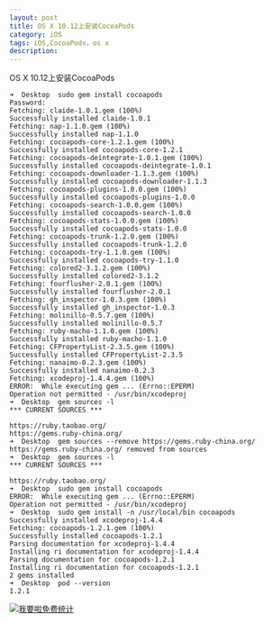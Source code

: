 ```yaml
---
layout: post
title: OS X 10.12上安装CocoaPods
category: iOS
tags: iOS,CocoaPods，os x
description:
---
```


OS X 10.12上安装CocoaPods


    ➜  Desktop  sudo gem install cocoapods
    Password:
    Fetching: claide-1.0.1.gem (100%)
    Successfully installed claide-1.0.1
    Fetching: nap-1.1.0.gem (100%)
    Successfully installed nap-1.1.0
    Fetching: cocoapods-core-1.2.1.gem (100%)
    Successfully installed cocoapods-core-1.2.1
    Fetching: cocoapods-deintegrate-1.0.1.gem (100%)
    Successfully installed cocoapods-deintegrate-1.0.1
    Fetching: cocoapods-downloader-1.1.3.gem (100%)
    Successfully installed cocoapods-downloader-1.1.3
    Fetching: cocoapods-plugins-1.0.0.gem (100%)
    Successfully installed cocoapods-plugins-1.0.0
    Fetching: cocoapods-search-1.0.0.gem (100%)
    Successfully installed cocoapods-search-1.0.0
    Fetching: cocoapods-stats-1.0.0.gem (100%)
    Successfully installed cocoapods-stats-1.0.0
    Fetching: cocoapods-trunk-1.2.0.gem (100%)
    Successfully installed cocoapods-trunk-1.2.0
    Fetching: cocoapods-try-1.1.0.gem (100%)
    Successfully installed cocoapods-try-1.1.0
    Fetching: colored2-3.1.2.gem (100%)
    Successfully installed colored2-3.1.2
    Fetching: fourflusher-2.0.1.gem (100%)
    Successfully installed fourflusher-2.0.1
    Fetching: gh_inspector-1.0.3.gem (100%)
    Successfully installed gh_inspector-1.0.3
    Fetching: molinillo-0.5.7.gem (100%)
    Successfully installed molinillo-0.5.7
    Fetching: ruby-macho-1.1.0.gem (100%)
    Successfully installed ruby-macho-1.1.0
    Fetching: CFPropertyList-2.3.5.gem (100%)
    Successfully installed CFPropertyList-2.3.5
    Fetching: nanaimo-0.2.3.gem (100%)
    Successfully installed nanaimo-0.2.3
    Fetching: xcodeproj-1.4.4.gem (100%)
    ERROR:  While executing gem ... (Errno::EPERM)
    Operation not permitted - /usr/bin/xcodeproj
    ➜  Desktop  gem sources -l
    *** CURRENT SOURCES ***

    https://ruby.taobao.org/
    https://gems.ruby-china.org/
    ➜  Desktop  gem sources --remove https://gems.ruby-china.org/
    https://gems.ruby-china.org/ removed from sources
    ➜  Desktop  gem sources -l                                   
    *** CURRENT SOURCES ***

    https://ruby.taobao.org/
    ➜  Desktop  sudo gem install cocoapods
    ERROR:  While executing gem ... (Errno::EPERM)
    Operation not permitted - /usr/bin/xcodeproj
    ➜  Desktop  sudo gem install -n /usr/local/bin cocoapods
    Successfully installed xcodeproj-1.4.4
    Fetching: cocoapods-1.2.1.gem (100%)
    Successfully installed cocoapods-1.2.1
    Parsing documentation for xcodeproj-1.4.4
    Installing ri documentation for xcodeproj-1.4.4
    Parsing documentation for cocoapods-1.2.1
    Installing ri documentation for cocoapods-1.2.1
    2 gems installed
    ➜  Desktop  pod --version
    1.2.1


<script language="javascript" type="text/javascript" src="//js.users.51.la/19176892.js"></script>
<noscript><a href="//www.51.la/?19176892" target="_blank"><img alt="&#x6211;&#x8981;&#x5566;&#x514D;&#x8D39;&#x7EDF;&#x8BA1;" src="//img.users.51.la/19176892.asp" style="border:none" /></a></noscript>

